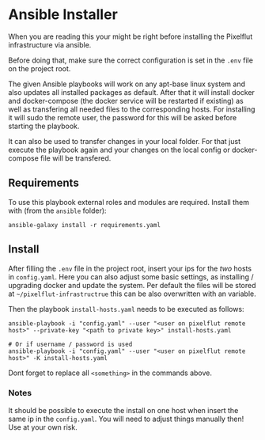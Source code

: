 # Ansible Installer

When you are reading this your might be right before installing the Pixelflut infrastructure via ansible.

Before doing that, make sure the correct configuration is set in the `.env` file on the project root.

The given Ansible playbooks will work on any apt-base linux system and also updates all installed packages as default.
After that it will install docker and docker-compose (the docker service will be restarted if existing) as well as
transfering all needed files to the corresponding hosts.
For installing it will sudo the remote user, the password for this will be asked before starting the playbook.

It can also be used to transfer changes in your local folder.
For that just execute the playbook again and your changes on the local config or docker-compose file will be transfered.

## Requirements

To use this playbook external roles and modules are required. Install them with (from the `ansible` folder):

```shell
ansible-galaxy install -r requirements.yaml
```

## Install

After filling the `.env` file in the project root, insert your ips for the *two* hosts in `config.yaml`.
Here you can also adjust some basic settings, as installing / upgrading docker and update the system.
Per default the files will be stored at `~/pixelflut-infrastructrue` this can be also overwritten with an variable.

Then the playbook `install-hosts.yaml` needs to be executed as follows:

```shell
ansible-playbook -i "config.yaml" --user "<user on pixelflut remote host>" --private-key "<path to private key>" install-hosts.yaml

# Or if username / password is used
ansible-playbook -i "config.yaml" --user "<user on pixelflut remote host>" -K install-hosts.yaml

```

Dont forget to replace all `<something>` in the commands above.

### Notes

It should be possible to execute the install on one host when insert the same ip in the `config.yaml`.
You will need to adjust things manually then!
Use at your own risk.
